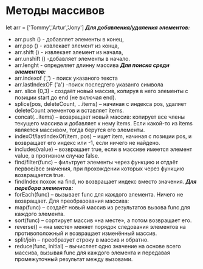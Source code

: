 # Методы массивов #
let arr = ['Tommy','Artur','Jony'] 
***Для добавления/удаления элементов:***
- arr.push () - добавляет элементы в конец,
- arr.pop () - извлекает элемент из конца,
- arr.shift () - извлекает элемент из начала, 
- arr.unshift () -добавляет элементы в начало.
- arr.lenght - определяет длинну массива 
***Для поиска среди элементов:***
- arr.indexof (',') - поиск указаного текста 
- arr.lastIndexOF ('a') -поиск последгего указанго символа 
- arr. slice (0,3) - создаёт новый массив, копируя в него элементы с позиции start до end (не включая end).
- splice(pos, deleteCount, ...items) – начиная с индекса pos, удаляет deleteCount элементов и вставляет items.
- concat(...items) – возвращает новый массив: копирует все члены текущего массива и добавляет к нему items. Если какой-то из items является массивом, тогда берутся его элементы.
- indexOf/lastIndexOf(item, pos) – ищет item, начиная с позиции pos, и возвращает его индекс или -1, если ничего не найдено.
- includes(value) – возвращает true, если в массиве имеется элемент value, в противном случае false.
- find/filter(func) – фильтрует элементы через функцию и отдаёт первое/все значения, при прохождении которых через функцию возвращается true.
- findIndex похож на find, но возвращает индекс вместо значения.
***Для перебора элементов:***
- forEach(func) – вызывает func для каждого элемента. Ничего не возвращает.
Для преобразования массива:
- map(func) – создаёт новый массив из результатов вызова func для каждого элемента.
- sort(func) – сортирует массив «на месте», а потом возвращает его.
- reverse() – «на месте» меняет порядок следования элементов на противоположный и возвращает изменённый массив.
- split/join – преобразует строку в массив и обратно.
- reduce(func, initial) – вычисляет одно значение на основе всего массива, вызывая func для каждого элемента и передавая промежуточный результат между вызовами.